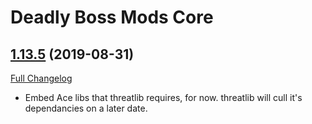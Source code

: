 # Deadly Boss Mods Core

## [1.13.5](https://github.com/DeadlyBossMods/DBM-Classic/tree/1.13.5) (2019-08-31)
[Full Changelog](https://github.com/DeadlyBossMods/DBM-Classic/compare/1.13.4...1.13.5)

- Embed Ace libs that threatlib requires, for now. threatlib will cull it's dependancies on a later date.  
